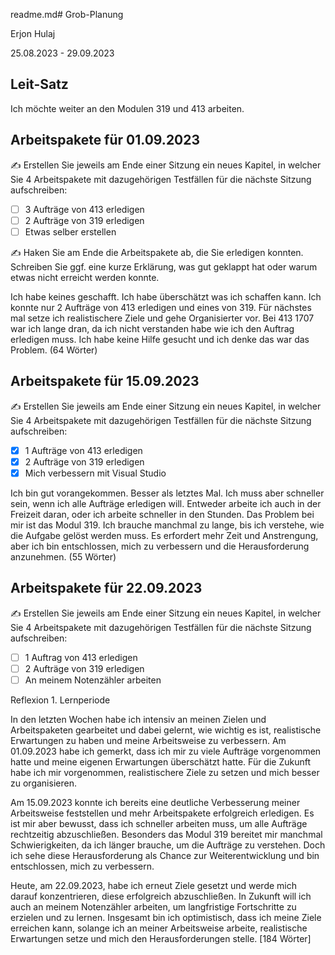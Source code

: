 readme.md# Grob-Planung

Erjon Hulaj

25.08.2023 - 29.09.2023

## Leit-Satz

Ich möchte weiter an den Modulen 319 und 413 arbeiten.

## Arbeitspakete für 01.09.2023

✍️ Erstellen Sie jeweils am Ende einer Sitzung ein neues Kapitel, in welcher Sie 4 Arbeitspakete mit dazugehörigen Testfällen für die nächste Sitzung aufschreiben:

- [ ] 3 Aufträge von 413 erledigen
- [ ] 2 Aufträge von 319 erledigen
- [ ] Etwas selber erstellen

✍️  Haken Sie am Ende die Arbeitspakete ab, die Sie erledigen konnten. Schreiben Sie ggf. eine kurze Erklärung, was gut geklappt hat oder warum etwas nicht erreicht werden konnte.

Ich habe keines geschafft. Ich habe überschätzt was ich schaffen kann. Ich konnte nur 2 Aufträge von 413 erledigen und eines von 319. Für nächstes mal setze ich realistischere Ziele und gehe Organisierter vor. Bei 413 1707 war ich lange dran, da ich nicht verstanden habe wie ich den Auftrag erledigen muss. Ich habe keine Hilfe gesucht und ich denke das war das Problem. (64 Wörter)


## Arbeitspakete für 15.09.2023

✍️ Erstellen Sie jeweils am Ende einer Sitzung ein neues Kapitel, in welcher Sie 4 Arbeitspakete mit dazugehörigen Testfällen für die nächste Sitzung aufschreiben:

- [x] 1 Aufträge von 413 erledigen
- [x] 2 Aufträge von 319 erledigen
- [x] Mich verbessern mit Visual Studio

Ich bin gut vorangekommen. Besser als letztes Mal. Ich muss aber schneller sein, wenn ich alle Aufträge erledigen will. Entweder arbeite ich auch in der Freizeit daran, oder ich arbeite schneller in den Stunden. Das Problem bei mir ist das Modul 319. Ich brauche manchmal zu lange, bis ich verstehe, wie die Aufgabe gelöst werden muss. Es erfordert mehr Zeit und Anstrengung, aber ich bin entschlossen, mich zu verbessern und die Herausforderung anzunehmen. (55 Wörter)

## Arbeitspakete für 22.09.2023

✍️ Erstellen Sie jeweils am Ende einer Sitzung ein neues Kapitel, in welcher Sie 4 Arbeitspakete mit dazugehörigen Testfällen für die nächste Sitzung aufschreiben:

- [ ] 1 Auftrag von 413 erledigen
- [ ] 2 Aufträge von 319 erledigen
- [ ] An meinem Notenzähler arbeiten

Reflexion 1. Lernperiode

In den letzten Wochen habe ich intensiv an meinen Zielen und Arbeitspaketen gearbeitet und dabei gelernt, wie wichtig es ist, realistische Erwartungen zu haben und meine Arbeitsweise zu verbessern. Am 01.09.2023 habe ich gemerkt, dass ich mir zu viele Aufträge vorgenommen hatte und meine eigenen Erwartungen überschätzt hatte. Für die Zukunft habe ich mir vorgenommen, realistischere Ziele zu setzen und mich besser zu organisieren.

Am 15.09.2023 konnte ich bereits eine deutliche Verbesserung meiner Arbeitsweise feststellen und mehr Arbeitspakete erfolgreich erledigen. Es ist mir aber bewusst, dass ich schneller arbeiten muss, um alle Aufträge rechtzeitig abzuschließen. Besonders das Modul 319 bereitet mir manchmal Schwierigkeiten, da ich länger brauche, um die Aufträge zu verstehen. Doch ich sehe diese Herausforderung als Chance zur Weiterentwicklung und bin entschlossen, mich zu verbessern.

Heute, am 22.09.2023, habe ich erneut Ziele gesetzt und werde mich darauf konzentrieren, diese erfolgreich abzuschließen. In Zukunft will ich auch an meinem Notenzähler arbeiten, um langfristige Fortschritte zu erzielen und zu lernen. Insgesamt bin ich optimistisch, dass ich meine Ziele erreichen kann, solange ich an meiner Arbeitsweise arbeite, realistische Erwartungen setze und mich den Herausforderungen stelle. [184 Wörter]
